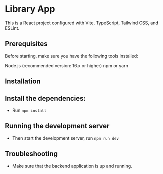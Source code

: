 # Library App
This is a React project configured with Vite, TypeScript, Tailwind CSS, and ESLint.

## Prerequisites
Before starting, make sure you have the following tools installed:

Node.js (recommended version: 16.x or higher)
npm or yarn

## Installation 

## Install the dependencies:
- Run `npm install`

## Running the development server
- Then start the development server, run `npm run dev`


## Troubleshooting

- Make sure that the backend application is up and running.